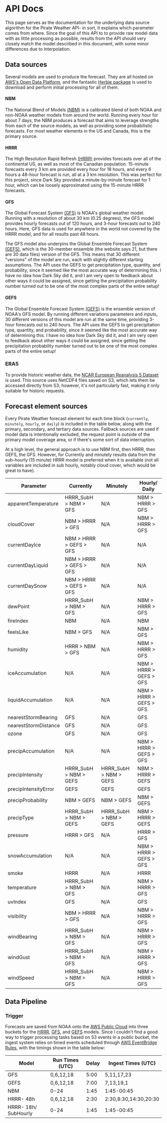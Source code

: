 # API Docs
This page serves as the documentation for the underlying data source algorithm for the Pirate Weather API- in sort, it explains which parameter comes from where. Since the goal of this API to to provide raw model data with as little processing as possible, results from the API should very closely match the model described in this document, with some minor differences due to interpolation. 

## Data sources
Several models are used to produce the forecast. They are all hosted on [AWS's Open Data Platform](https://registry.opendata.aws/collab/noaa/), and the fantastic [Herbie package](https://github.com/blaylockbk/Herbie) is used to download and perform initial processing for all of them.    

#### NBM
The National Blend of Models [(NBM)](https://vlab.noaa.gov/web/mdl/nbm) is a calibrated blend of both NOAA and non-NOAA weather models from around the world. Running every hour for about 7 days, the NBM produces a forecast that aims to leverage strengths from each of the source models, as well as providing some probabilistic forecasts. For most weather elements in the US and Canada, this is the primary source. 

#### HRRR
The High Resolution Rapid Refresh [(HRRR)](https://rapidrefresh.noaa.gov/hrrr/) provides forecasts over all of the continental US, as well as most of the Canadian population. 15-minute forecasts every 3 km are provided every hour for 18 hours, and every 6 hours a 48-hour forecast is run, all at a 3 km resolution. This was perfect for this project, since Dark Sky provided a minute-by-minute forecast for 1 hour, which can be loosely approximated using the 15-minute HRRR forecasts.

#### GFS
The Global Forecast System [(GFS)](https://www.ncdc.noaa.gov/data-access/model-data/model-datasets/global-forcast-system-gfs) is NOAA's global weather model. Running with a resolution of about 30 km (0.25 degrees), the GFS model provides hourly forecasts out of 120 hours, and 3-hour forecasts out to 240 hours. Here, GFS data is used for anywhere in the world not covered by the HRRR model, and for all results past 48 hours. 

The GFS model also underpins the Global Ensemble Forecast System [(GEFS)](https://www.ncdc.noaa.gov/data-access/model-data/model-datasets/global-ensemble-forecast-system-gefs), which is the 30-member ensemble (the website says 21, but there are 30 data files) version of the GFS. This means that 30 different "versions" of the model are run, each with slightly different starting assumptions. The API uses the GEFS to get precipitation type, quantity, and probability, since it seemed like the most accurate way of determining this. I have no idea how Dark Sky did it, and I am very open to feedback about other ways it could be assigned, since getting the precipitation probability number turned out to be one of the most complex parts of the entire setup! 

#### GEFS
The Global Ensemble Forecast System [(GEFS)](https://www.ncei.noaa.gov/products/weather-climate-models/global-ensemble-forecast) is the ensemble version of NOAA's GFS model. By running different variations parameters and inputs, 30 different versions of this model are run at the same time, providing 3-hour forecasts out to 240 hours. The API uses the GEFS to get precipitation type, quantity, and probability, since it seemed like the most accurate way of determining this. I have no idea how Dark Sky did it, and I am very open to feedback about other ways it could be assigned, since getting the precipitation probability number turned out to be one of the most complex parts of the entire setup! 

### ERA5
To provide historic weather data, the [NCAR European Reanalysis 5 Dataset](https://registry.opendata.aws/nsf-ncar-era5/) is used. This source uses NetCDF4 files saved on S3, which lets them be accessed directly from S3; however, it's not particularly fast, making it only suitable for historic requests. 


## Forecast element sources
Every Pirate Weather forecast element for each time block (`currently`, `minutely`, `hourly`, or `daily`) is included in the table below, along with the primary, secondary, and tertiary data sources. Fallback sources are used if model data is intentionally excluded, the request point is outside of the primary model coverage area, or if there's some sort of data interruption. 

At a high level, the general approach is to use NBM first, then HRRR, then GEFS, the GFS. However, for Currently and minutely results data from the sub-hourly (15 minute) HRRR model is preferred when it is available (not all variables are included in sub hourly, notably cloud cover, which would be great to have).  


|Parameter 	            |Currently                    |Minutely   			    |Hourly/ Daily          	|
|-----------------------|-----------------------------|-------------------------|---------------------------|
|apparentTemperature	|HRRR_SubH > NBM > GFS	      |N/A   				    |NBM > HRRR > GFS		 	|
|cloudCover   			|NBM > HRRR > GFS   	      |N/A   				    |NBM > HRRR > GFS   		|
|currentDayIce		    |NBM > HRRR > GEFS > GFS      |N/A					    |N/A						|
|currentDayLiquid       |NBM > HRRR > GEFS > GFS      |N/A					    |N/A						|
|currentDaySnow         |NBM > HRRR > GEFS > GFS      |N/A					    |N/A						|
|dewPoint     			|HRRR_SubH > NBM > GFS        |N/A   				    |NBM > HRRR > GFS   		|
|fireIndex    			|NBM   			  		      |N/A   				    |NBM   			 			|
|feelsLike    			|NBM > GFS  			      |N/A   				    |NBM > GFS		 			|
|humidity     			|HRRR > NBM > GFS   	      |N/A   				    |NBM > HRRR > GFS   		|
|iceAccumulation   		|N/A                          |N/A   				    |NBM > HRRR > GEFS > GFS	|
|liquidAccumulation 	|N/A                          |N/A   				    |NBM > HRRR > GEFS > GFS	|
|nearestStormBearing	|GFS   					      |N/A   				    |GFS   						|
|nearestStormDistance   |GFS   					      |N/A   				    |GFS   						|
|ozone   				|GFS   					      |N/A   				    |GFS   						|
|precipAccumulation 	|N/A                          |N/A   				    |NBM > HRRR > GEFS > GFS	|
|precipIntensity   		|HRRR_SubH > NBM > GEFS       |HRRR_SubH > NBM > GEFS	|NBM > HRRR > GEFS			|
|precipIntensityError	|GEFS					      |GEFS					    |GEFS						|	
|precipProbability  	|NBM > GEFS 			      |NBM > GEFS 			    |NBM > GEFS					|
|precipType   			|HRRR_SubH > NBM > GEFS       |HRRR_SubH > NBM > GEFS	|NBM > HRRR > GEFS			|
|pressure   			|HRRR > GFS   			      |N/A				        |HRRR > GFS 				|
|snowAccumulation   	|N/A					      |N/A   				    |NBM > HRRR > GEFS > GFS 	|
|smoke   				|HRRR   				      |N/A   				    |HRRR  						|
|temperature   			|HRRR_SubH > NBM > GFS        |N/A   				    |NBM > HRRR > GFS   		|
|uvIndex   				|GFS   					      |N/A   				    |GFS   						|
|visibility   			|NBM > HRRR > GFS |N/A   				    |NBM > HRRR > GFS   		|
|windBearing  			|HRRR_SubH > NBM > GFS        |N/A   				    |NBM > HRRR > GFS   		|
|windGust   			|HRRR_SubH > NBM > GFS        |N/A   				    |NBM > HRRR > GFS   		|
|windSpeed   			|HRRR_SubH > NBM > GFS        |N/A				        |NBM > HRRR > GFS   		|

## Data Pipeline

### Trigger
Forecasts are saved from NOAA onto the [AWS Public Cloud](https://registry.opendata.aws/collab/noaa/) into three buckets for the [HRRR](https://registry.opendata.aws/noaa-hrrr-pds/), [GFS](https://registry.opendata.aws/noaa-gfs-bdp-pds/), and [GEFS](https://registry.opendata.aws/noaa-gefs/) models. Since I couldn't find a good way to trigger processing tasks based on S3 events in a public bucket, the ingest system relies on timed events scheduled through [AWS EventBridge Rules](https://docs.aws.amazon.com/eventbridge/latest/userguide/eb-create-rule-schedule.html), with the timings shown in the table below:

| Model                | Run Times (UTC) | Delay | Ingest Times (UTC)    |
|----------------------|-----------------|-------|-----------------------|
| GFS                  | 0,6,12,18       | 5:00  | 5,11,17,23            |
| GEFS                 | 0,6,12,18       | 7:00  | 7,13,19,1             |
| NBM                  | 0-24            | 1:45  | 1:45-00:45            |
| HRRR- 48h            | 0,6,12,18       | 2:30  | 2:30,8:30,14:30,20:30 |
| HRRR- 18h/ SubHourly | 0-24            | 1:45  | 1:45-00:45        	 |
